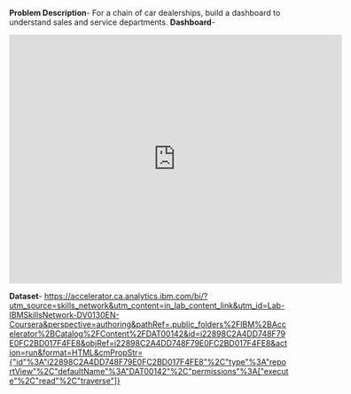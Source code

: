 **Problem Description**- For a chain of car dealerships, build a dashboard to understand sales and service departments.
**Dashboard**-
<iframe width="600" height="450" src="https://lookerstudio.google.com/embed/reporting/72a5a609-264b-4355-8caf-14fd2170e2bd/page/QjjuE" frameborder="0" style="border:0" allowfullscreen sandbox="allow-storage-access-by-user-activation allow-scripts allow-same-origin allow-popups allow-popups-to-escape-sandbox"></iframe>

**Dataset**- https://accelerator.ca.analytics.ibm.com/bi/?utm_source=skills_network&utm_content=in_lab_content_link&utm_id=Lab-IBMSkillsNetwork-DV0130EN-Coursera&perspective=authoring&pathRef=.public_folders%2FIBM%2BAccelerator%2BCatalog%2FContent%2FDAT00142&id=i22898C2A4DD748F79E0FC2BD017F4FE8&objRef=i22898C2A4DD748F79E0FC2BD017F4FE8&action=run&format=HTML&cmPropStr={"id"%3A"i22898C2A4DD748F79E0FC2BD017F4FE8"%2C"type"%3A"reportView"%2C"defaultName"%3A"DAT00142"%2C"permissions"%3A["execute"%2C"read"%2C"traverse"]}
